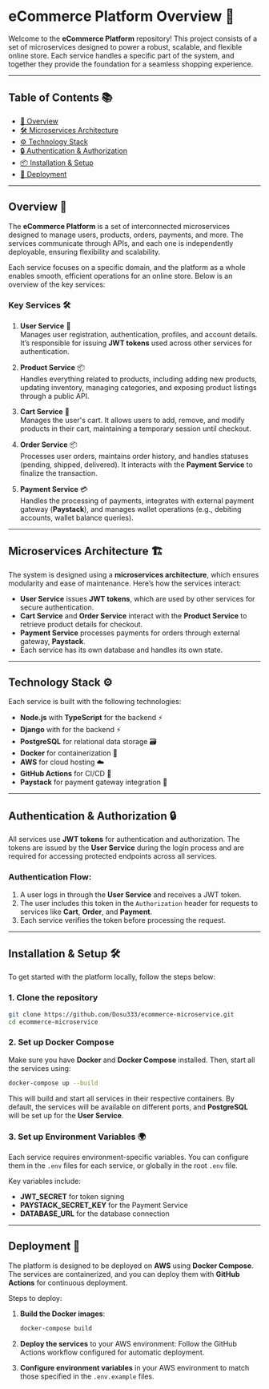 
# eCommerce Platform Overview 🚀

Welcome to the **eCommerce Platform** repository! This project consists of a set of microservices designed to power a robust, scalable, and flexible online store. Each service handles a specific part of the system, and together they provide the foundation for a seamless shopping experience.

---

## Table of Contents 📚

- [🌟 Overview](#overview)
- [🛠️ Microservices Architecture](#microservices-architecture)
- [⚙️ Technology Stack](#technology-stack)
- [🔒 Authentication & Authorization](#authentication--authorization)
- [📦 Installation & Setup](#installation--setup)
- [🚀 Deployment](#deployment)

---

## Overview 🌟

The **eCommerce Platform** is a set of interconnected microservices designed to manage users, products, orders, payments, and more. The services communicate through APIs, and each one is independently deployable, ensuring flexibility and scalability.

Each service focuses on a specific domain, and the platform as a whole enables smooth, efficient operations for an online store. Below is an overview of the key services:

### Key Services 🛠️

1. **User Service** 👤  
   Manages user registration, authentication, profiles, and account details. It’s responsible for issuing **JWT tokens** used across other services for authentication.

2. **Product Service** 📦  
   Handles everything related to products, including adding new products, updating inventory, managing categories, and exposing product listings through a public API.

3. **Cart Service** 🛒  
   Manages the user's cart. It allows users to add, remove, and modify products in their cart, maintaining a temporary session until checkout.

4. **Order Service** 📦  
   Processes user orders, maintains order history, and handles statuses (pending, shipped, delivered). It interacts with the **Payment Service** to finalize the transaction.

5. **Payment Service** 💳  
   Handles the processing of payments, integrates with external payment gateway (**Paystack**), and manages wallet operations (e.g., debiting accounts, wallet balance queries).

---

## Microservices Architecture 🏗️

The system is designed using a **microservices architecture**, which ensures modularity and ease of maintenance. Here’s how the services interact:

- **User Service** issues **JWT tokens**, which are used by other services for secure authentication.
- **Cart Service** and **Order Service** interact with the **Product Service** to retrieve product details for checkout.
- **Payment Service** processes payments for orders through external gateway, **Paystack**.
- Each service has its own database and handles its own state.

---

## Technology Stack ⚙️

Each service is built with the following technologies:

- **Node.js** with **TypeScript** for the backend ⚡
- **Django** with for the backend ⚡
- **PostgreSQL** for relational data storage 🗃️
- **Docker** for containerization 🐋
- **AWS** for cloud hosting ☁️
- **GitHub Actions** for CI/CD 🤖
- **Paystack** for payment gateway integration 💸

---

## Authentication & Authorization 🔒

All services use **JWT tokens** for authentication and authorization. The tokens are issued by the **User Service** during the login process and are required for accessing protected endpoints across all services.

### Authentication Flow:

1. A user logs in through the **User Service** and receives a JWT token.
2. The user includes this token in the `Authorization` header for requests to services like **Cart**, **Order**, and **Payment**.
3. Each service verifies the token before processing the request.

---

## Installation & Setup 🛠️

To get started with the platform locally, follow the steps below:

### 1. Clone the repository

```bash
git clone https://github.com/Dosu333/ecommerce-microservice.git
cd ecommerce-microservice
```

### 2. Set up Docker Compose

Make sure you have **Docker** and **Docker Compose** installed. Then, start all the services using:

```bash
docker-compose up --build
```

This will build and start all services in their respective containers. By default, the services will be available on different ports, and **PostgreSQL** will be set up for the **User Service**.

### 3. Set up Environment Variables 🌍

Each service requires environment-specific variables. You can configure them in the `.env` files for each service, or globally in the root `.env` file.

Key variables include:

- **JWT_SECRET** for token signing
- **PAYSTACK_SECRET_KEY** for the Payment Service
- **DATABASE_URL** for the database connection

---

## Deployment 🚀

The platform is designed to be deployed on **AWS** using **Docker Compose**. The services are containerized, and you can deploy them with **GitHub Actions** for continuous deployment.

Steps to deploy:

1. **Build the Docker images**:
   ```bash
   docker-compose build
   ```

2. **Deploy the services** to your AWS environment:
   Follow the GitHub Actions workflow configured for automatic deployment.

3. **Configure environment variables** in your AWS environment to match those specified in the `.env.example` files.